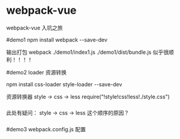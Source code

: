 # webpack-vue

webpack-vue 入坑之旅

#demo1
npm install webpack --save-dev

输出打包
webpack ./demo1/index1.js ./demo1/dist/bundle.js
似乎很顺利！！！！

#demo2
loader 资源转换

npm install css-loader style-loader --save-dev

资源转换器 style -> css -> less
require("!style!css!less!./style.css")
#####
此处有疑问： style -> css -> less  这个顺序的原因？
#####

#demo3
webpack.config.js 配置
